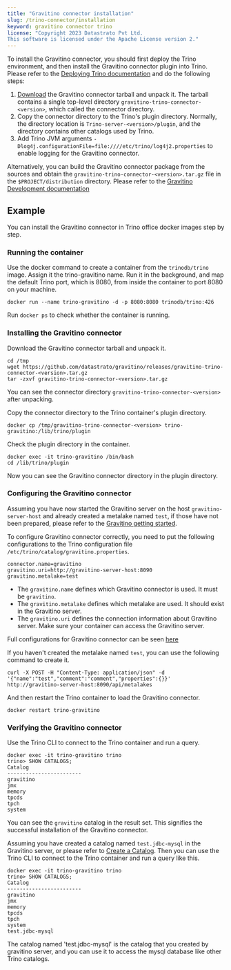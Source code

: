 ```yaml
---
title: "Gravitino connector installation"
slug: /trino-connector/installation
keyword: gravitino connector trino
license: "Copyright 2023 Datastrato Pvt Ltd.
This software is licensed under the Apache License version 2."
---
```


To install the Gravitino connector, you should first deploy the Trino environment, and then install the Gravitino connector plugin into Trino.
Please refer to the [Deploying Trino documentation](https://trino.io/docs/current/installation/deployment.html) and do the following steps:

1. [Download](https://github.com/datastrato/gravitino/releases) the Gravitino connector tarball and unpack it.
   The tarball contains a single top-level directory `gravitino-trino-connector-<version>`,
   which called the connector directory.
2. Copy the connector directory to the Trino's plugin directory.
   Normally, the directory location is `Trino-server-<version>/plugin`, and the directory contains other catalogs used by Trino.
3. Add Trino JVM arguments `-Dlog4j.configurationFile=file:////etc/trino/log4j2.properties` to enable logging for the Gravitino connector.

Alternatively,
you can build the Gravitino connector package from the sources
and obtain the `gravitino-trino-connector-<version>.tar.gz` file in the `$PROJECT/distribution` directory.
Please refer to the [Gravitino Development documentation](../how-to-build.md)

## Example

You can install the Gravitino connector in Trino office docker images step by step.

### Running the container

Use the docker command to create a container from the `trinodb/trino` image. Assign it the trino-gravitino name.
Run it in the background, and map the default Trino port, which is 8080, from inside the container to port 8080 on your machine.

```shell
docker run --name trino-gravitino -d -p 8080:8080 trinodb/trino:426
```

Run `docker ps` to check whether the container is running.


### Installing the Gravitino connector

Download the Gravitino connector tarball and unpack it.

```shell
cd /tmp
wget https://github.com/datastrato/gravitino/releases/gravitino-trino-connector-<version>.tar.gz
tar -zxvf gravitino-trino-connector-<version>.tar.gz
```

You can see the connector directory `gravitino-trino-connector-<version>` after unpacking.

Copy the connector directory to the Trino container's plugin directory.

```shell
docker cp /tmp/gravitino-trino-connector-<version> trino-gravitino:/lib/trino/plugin
```

Check the plugin directory in the container.

```shell
docker exec -it trino-gravitino /bin/bash
cd /lib/trino/plugin
```

Now you can see the Gravitino connector directory in the plugin directory.

### Configuring the Gravitino connector

Assuming you have now started the Gravitino server on the host `gravitino-server-host` and already created a metalake named `test`, if those have not been prepared, please refer to the [Gravitino getting started](../getting-started.md).

To configure Gravitino connector correctly, you need to put the following configurations to the Trino configuration file `/etc/trino/catalog/gravitino.properties`.

```text
connector.name=gravitino
gravitino.uri=http://gravitino-server-host:8090
gravitino.metalake=test
```

- The `gravitino.name` defines which Gravitino connector is used. It must be `gravitino`.
- The `gravitino.metalake` defines which metalake are used. It should exist in the Gravitino server.
- The `gravitino.uri` defines the connection information about Gravitino server. Make sure your container can access the Gravitino server.

Full configurations for Gravitino connector can be seen [here](configuration.md)

If you haven't created the metalake named `test`, you can use the following command to create it.

```shell
curl -X POST -H "Content-Type: application/json" -d '{"name":"test","comment":"comment","properties":{}}' http://gravitino-server-host:8090/api/metalakes
```

And then restart the Trino container to load the Gravitino connector.

```shell
docker restart trino-gravitino
```

### Verifying the Gravitino connector

Use the Trino CLI to connect to the Trino container and run a query.

```text
docker exec -it trino-gravitino trino
trino> SHOW CATALOGS;
Catalog
------------------------
gravitino
jmx
memory
tpcds
tpch
system
```

You can see the `gravitino` catalog in the result set. This signifies the successful installation of the Gravitino connector.

Assuming you have created a catalog named `test.jdbc-mysql` in the Gravitino server, or please refer to [Create a Catalog](../manage-metadata-using-gravitino.md#create-a-catalog). Then you can use the Trino CLI to connect to the Trino container and run a query like this.

```text
docker exec -it trino-gravitino trino
trino> SHOW CATALOGS;
Catalog
------------------------
gravitino
jmx
memory
tpcds
tpch
system
test.jdbc-mysql
```

The catalog named 'test.jdbc-mysql' is the catalog that you created by gravitino server, and you can use it to access the mysql database like other Trino catalogs.
